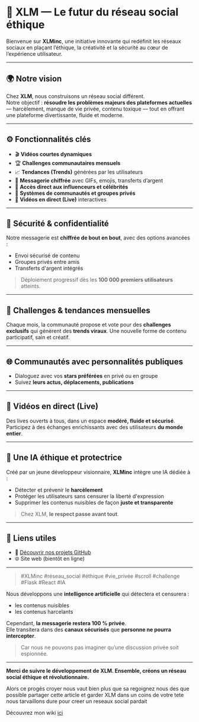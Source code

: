 # 🚀 XLM — Le futur du réseau social éthique

Bienvenue sur **XLMinc**, une initiative innovante qui redéfinit les réseaux sociaux en plaçant l’éthique, la créativité et la sécurité au cœur de l’expérience utilisateur.

---

## 🌍 Notre vision

Chez **XLM**, nous construisons un réseau social différent.  
Notre objectif : **résoudre les problèmes majeurs des plateformes actuelles** — harcèlement, manque de vie privée, contenu toxique — tout en offrant une plateforme divertissante, fluide et moderne.

---

## ⚙️ Fonctionnalités clés

- 🎬 **Vidéos courtes dynamiques**  
- 🏆 **Challenges communautaires mensuels**  
- 📈 **Tendances (Trends)** générées par les utilisateurs  
- 💬 **Messagerie chiffrée** avec GIFs, emojis, transferts d’argent  
- 🌟 **Accès direct aux influenceurs et célébrités**  
- 👥 **Systèmes de communautés et groupes privés**  
- 🔴 **Vidéos en direct (Live)** interactives

---

## 🔐 Sécurité & confidentialité

Notre messagerie est **chiffrée de bout en bout**, avec des options avancées :  
- Envoi sécurisé de contenu  
- Groupes privés entre amis  
- Transferts d'argent intégrés  

> Déploiement progressif dès les **100 000 premiers utilisateurs** atteints.

---

## 🔄 Challenges & tendances mensuelles

Chaque mois, la communauté propose et vote pour des **challenges exclusifs** qui génèrent des **trends viraux**. Une nouvelle forme de contenu participatif, sain et créatif.

---

## 🌐 Communautés avec personnalités publiques

- Dialoguez avec vos **stars préférées** en privé ou en groupe  
- Suivez **leurs actus, déplacements, publications**

---

## 🎥 Vidéos en direct (Live)

Des lives ouverts à tous, dans un espace **modéré, fluide et sécurisé**.  
Participez à des échanges enrichissants avec des utilisateurs **du monde entier**.

---

## 🧠 Une IA éthique et protectrice

Créé par un jeune développeur visionnaire, **XLMinc** intègre une IA dédiée à :  
- Détecter et prévenir le **harcèlement**  
- Protéger les utilisateurs sans censurer la liberté d'expression  
- Supprimer les contenus nuisibles de façon **juste et transparente**

> Chez XLM, **le respect passe avant tout**.

---

## 🔗 Liens utiles

- 🔧 [Découvrir nos projets GitHub](https://github.com/XLMinc)  
- 🌐 Site web (bientôt en ligne)

---

> #XLMinc #réseau_social #éthique #vie_privée #scroll #challenge #Flask #React #IA


Nous développons une **intelligence artificielle** qui détectera et censurera :
- les contenus nuisibles
- les contenus harcelants

Cependant, **la messagerie restera 100 % privée**.  
Elle transitera dans des **canaux sécurisés** que **personne ne pourra intercepter**.  
> Car nous ne pouvons pas imaginer qu’une discussion privée soit espionnée.

---

**Merci de suivre le développement de XLM. Ensemble, créons un réseau social éthique et révolutionnaire.**


Alors ce progés croyer nous vaut bien plus que sa regoignez nous des que possible partager cette article et garder XLM dans un coins de votre tete nous tarvaillons dure pour creer un reseaux social pardait

 Découvrez mon wiki [ici](https://github.com/XLMinc/xlminc/wiki)
